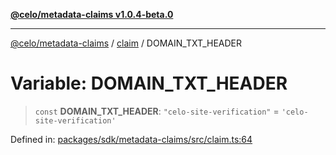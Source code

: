 [**@celo/metadata-claims v1.0.4-beta.0**](../../README.md)

***

[@celo/metadata-claims](../../README.md) / [claim](../README.md) / DOMAIN\_TXT\_HEADER

# Variable: DOMAIN\_TXT\_HEADER

> `const` **DOMAIN\_TXT\_HEADER**: `"celo-site-verification"` = `'celo-site-verification'`

Defined in: [packages/sdk/metadata-claims/src/claim.ts:64](https://github.com/celo-org/developer-tooling/blob/master/packages/sdk/metadata-claims/src/claim.ts#L64)
